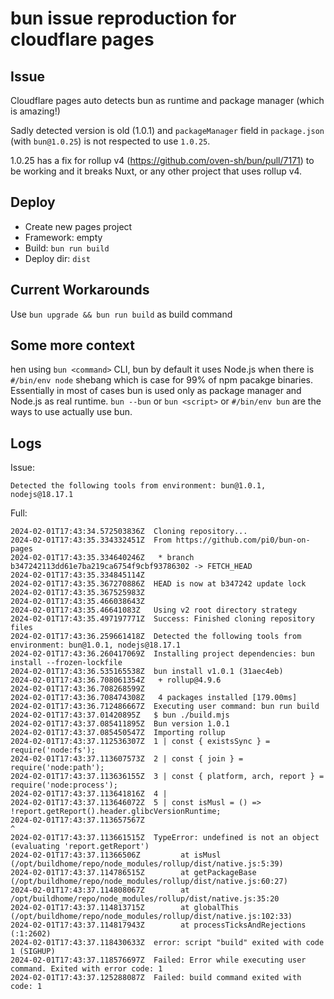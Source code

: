 # bun issue reproduction for cloudflare pages

## Issue

Cloudflare pages auto detects bun as runtime and package manager (which is amazing!)

Sadly detected version is old (1.0.1) and `packageManager` field in `package.json` (with `bun@1.0.25`) is not respected to use `1.0.25`.

1.0.25 has a fix for rollup v4 (https://github.com/oven-sh/bun/pull/7171) to be working and it breaks Nuxt, or any other project that uses rollup v4.

## Deploy

- Create new pages project
- Framework: empty
- Build: `bun run build`
- Deploy dir: `dist`

## Current Workarounds

Use `bun upgrade && bun run build` as build command

## Some more context

hen using `bun <command>` CLI, bun by default it uses Node.js when there is `#/bin/env node` shebang which is case for 99% of npm pacakge binaries. Essentially in most of cases bun is used only as package manager and Node.js as real runtime. `bun --bun` or `bun <script>` or `#/bin/env bun` are the ways to use actually use bun.

## Logs

Issue:

```
Detected the following tools from environment: bun@1.0.1, nodejs@18.17.1
```

Full:

```
2024-02-01T17:43:34.572503836Z	Cloning repository...
2024-02-01T17:43:35.334332451Z	From https://github.com/pi0/bun-on-pages
2024-02-01T17:43:35.334640246Z	 * branch            b347242113dd61e7ba219ca6754f9cbf93786302 -> FETCH_HEAD
2024-02-01T17:43:35.334845114Z
2024-02-01T17:43:35.367270886Z	HEAD is now at b347242 update lock
2024-02-01T17:43:35.367525983Z
2024-02-01T17:43:35.466038643Z
2024-02-01T17:43:35.46641083Z	Using v2 root directory strategy
2024-02-01T17:43:35.497197771Z	Success: Finished cloning repository files
2024-02-01T17:43:36.259661418Z	Detected the following tools from environment: bun@1.0.1, nodejs@18.17.1
2024-02-01T17:43:36.260417069Z	Installing project dependencies: bun install --frozen-lockfile
2024-02-01T17:43:36.535165538Z	bun install v1.0.1 (31aec4eb)
2024-02-01T17:43:36.708061354Z	 + rollup@4.9.6
2024-02-01T17:43:36.708268599Z
2024-02-01T17:43:36.708474308Z	 4 packages installed [179.00ms]
2024-02-01T17:43:36.712486667Z	Executing user command: bun run build
2024-02-01T17:43:37.01420895Z	$ bun ./build.mjs
2024-02-01T17:43:37.085411895Z	Bun version 1.0.1
2024-02-01T17:43:37.085450547Z	Importing rollup
2024-02-01T17:43:37.112536307Z	1 | const { existsSync } = require('node:fs');
2024-02-01T17:43:37.113607573Z	2 | const { join } = require('node:path');
2024-02-01T17:43:37.113636155Z	3 | const { platform, arch, report } = require('node:process');
2024-02-01T17:43:37.113641816Z	4 |
2024-02-01T17:43:37.113646072Z	5 | const isMusl = () => !report.getReport().header.glibcVersionRuntime;
2024-02-01T17:43:37.113657567Z	                                          ^
2024-02-01T17:43:37.113661515Z	TypeError: undefined is not an object (evaluating 'report.getReport')
2024-02-01T17:43:37.11366506Z	      at isMusl (/opt/buildhome/repo/node_modules/rollup/dist/native.js:5:39)
2024-02-01T17:43:37.114786515Z	      at getPackageBase (/opt/buildhome/repo/node_modules/rollup/dist/native.js:60:27)
2024-02-01T17:43:37.114808067Z	      at /opt/buildhome/repo/node_modules/rollup/dist/native.js:35:20
2024-02-01T17:43:37.114813715Z	      at globalThis (/opt/buildhome/repo/node_modules/rollup/dist/native.js:102:33)
2024-02-01T17:43:37.114817943Z	      at processTicksAndRejections (:1:2602)
2024-02-01T17:43:37.118430633Z	error: script "build" exited with code 1 (SIGHUP)
2024-02-01T17:43:37.118576697Z	Failed: Error while executing user command. Exited with error code: 1
2024-02-01T17:43:37.125288087Z	Failed: build command exited with code: 1
```
